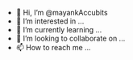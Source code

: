 - 👋 Hi, I’m @mayankAccubits
- 👀 I’m interested in ...
- 🌱 I’m currently learning ...
- 💞️ I’m looking to collaborate on ...
- 📫 How to reach me ...

<!---
mayankAccubits/mayankAccubits is a ✨ special ✨ repository because its `README.md` (this file) appears on your GitHub profile.
You can click the Preview link to take a look at your changes.
--->

